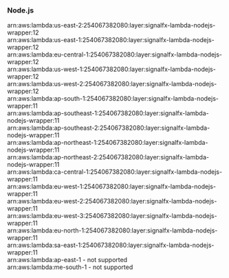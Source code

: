 <h3>Node.js</h3>  

arn:aws:lambda:us-east-2:254067382080:layer:signalfx-lambda-nodejs-wrapper:12<br>
arn:aws:lambda:us-east-1:254067382080:layer:signalfx-lambda-nodejs-wrapper:12<br>
arn:aws:lambda:eu-central-1:254067382080:layer:signalfx-lambda-nodejs-wrapper:12<br>
arn:aws:lambda:us-west-1:254067382080:layer:signalfx-lambda-nodejs-wrapper:12<br>
arn:aws:lambda:us-west-2:254067382080:layer:signalfx-lambda-nodejs-wrapper:12<br>
arn:aws:lambda:ap-south-1:254067382080:layer:signalfx-lambda-nodejs-wrapper:11<br>
arn:aws:lambda:ap-southeast-1:254067382080:layer:signalfx-lambda-nodejs-wrapper:11<br>
arn:aws:lambda:ap-southeast-2:254067382080:layer:signalfx-lambda-nodejs-wrapper:11<br>
arn:aws:lambda:ap-northeast-1:254067382080:layer:signalfx-lambda-nodejs-wrapper:11<br>
arn:aws:lambda:ap-northeast-2:254067382080:layer:signalfx-lambda-nodejs-wrapper:11<br>
arn:aws:lambda:ca-central-1:254067382080:layer:signalfx-lambda-nodejs-wrapper:11<br>
arn:aws:lambda:eu-west-1:254067382080:layer:signalfx-lambda-nodejs-wrapper:11<br>
arn:aws:lambda:eu-west-2:254067382080:layer:signalfx-lambda-nodejs-wrapper:11<br>
arn:aws:lambda:eu-west-3:254067382080:layer:signalfx-lambda-nodejs-wrapper:11<br>
arn:aws:lambda:eu-north-1:254067382080:layer:signalfx-lambda-nodejs-wrapper:11<br>
arn:aws:lambda:sa-east-1:254067382080:layer:signalfx-lambda-nodejs-wrapper:11<br>
arn:aws:lambda:ap-east-1 - not supported<br>
arn:aws:lambda:me-south-1 - not supported<br>

<!-- Note to maintainers: please be careful editing this file. 
